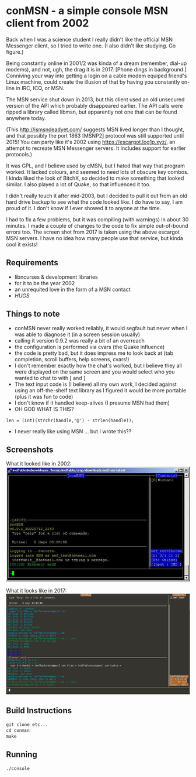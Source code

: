 # conMSN - a simple console MSN client from 2002

Back when I was a science student I really didn't like the official MSN
Messenger client, so I tried to write one. (I also didn't like studying. Go
figure.)

Being constantly online in 2001/2 was kinda of a dream (remember, dial-up
modems), and not, ugh, the drag it is in 2017. [Phone dings in background.]
Conniving your way into getting a login on a cable modem equiped friend's Linux
machine, could create the illusion of that by having you constantly on-line in
IRC, ICQ, or MSN.

The MSN service shut down in 2013, but this client used an old unsecured version
of the API which probably disappeared earlier. The API calls were ripped a
library called libmsn, but apparently not one that can be found anywhere today.

(This http://ismsndeadyet.com/ suggests MSN lived longer than I thought, and
that possibly the port 1863 [MSNP2] protocol was still supported until 2015!
You can party like it's 2002 using https://escargot.log1p.xyz/, an attempt to
recreate MSN Messenger servers. It includes support for earlier protocols.)

It was GPL, and I believe used by cMSN, but I hated that way that program
worked. It lacked colours, and seemed to need lots of obscure key combos. I
kinda liked the look of BitchX, so decided to make something that looked
similar. I also played a lot of Quake, so that influenced it too.

I didn't really touch it after mid-2003, but I decided to pull it out from an
old hard drive backup to see what the code looked like. I do have to say, I am
proud of it. I don't know if I ever showed it to anyone at the time.

I had to fix a few problems, but it was compiling (with warnings) in about 30
minutes. I made a couple of changes to the code to fix simple out-of-bound
errors too. The screen shot from 2017 is taken using the above escargot MSN
servers. I have no idea how many people use that service, but kinda cool it
exists!

## Requirements
- libncurses & development libraries
- for it to be the year 2002
- an unrequited love in the form of a MSN contact
- *HUGS*

## Things to note
- conMSN never really worked reliably, it would segfault but never when I was
  able to diagnose it (in a screen session usually)
- calling it version 0.9.2 was really a bit of an overreach
- the configuration is performed via cvars (the Quake influence)
- the code is pretty bad, but it does impress me to look back at (tab
  completion, scroll buffers, help screens, cvars!)
- I don't remember exactly how the chat's worked, but I believe they all were
  displayed on the same screen and you would select who you wanted to chat to
  with [ and ]
- The text input code is (I believe) all my own work, I decided against using an
  off-the-shelf text library as I figured it would be more portable (plus it was
  fun to code)
- I don't know if it handled keep-alives (I presume MSN had them)
- OH GOD WHAT IS THIS?
~~~
len = (int)(strchr(handle,'@') - strlen(handle));
~~~
- I never really like using MSN ... but I wrote this??

## Screenshots
What it looked like in 2002:
![2002 Screenshot](https://raw.githubusercontent.com/neffo/conMSN/master/screenshots/conmsn-2002.jpg)

What it looks like in 2017:
![2017 Screenshot](https://raw.githubusercontent.com/neffo/conMSN/master/screenshots/conMSN-2017.png)

## Build Instructions
~~~
git clone etc...
cd conmsn
make
~~~

## Running
~~~
./console
~~~
